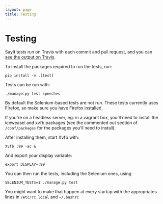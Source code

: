 ```yaml
---
layout: page
title: Testing
---
```


Testing
=======

SayIt tests run on Travis with each commit and pull request, and you
can [see the output on Travis](https://travis-ci.org/mysociety/sayit).

To install the packages required to run the tests, run:

    pip install -e .[test]

Tests can be run with:

    ./manage.py test speeches

By default the Selenium-based tests are not run. These tests currently uses
Firefox, so make sure you have Firefox installed.

If you're on a headless server, eg: in a vagrant box, you'll need to install
the iceweasel and xvfb packages (see the commented out section of
`/conf/packages` for the packages you'll need to install).

After installing them, start Xvfb with:

    Xvfb :99 -ac &

And export your display variable:

    export DISPLAY=:99

You can then run the tests, including the Selenium ones, using:

    SELENIUM_TESTS=1 ./manage.py test

You might want to make that happen at every startup with the appropriates lines
in `/etc/rc.local` and `~/.bashrc`
